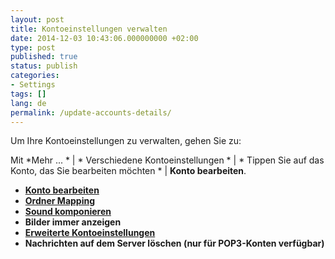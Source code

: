 ```yaml
---
layout: post
title: Kontoeinstellungen verwalten
date: 2014-12-03 10:43:06.000000000 +02:00
type: post
published: true
status: publish
categories:
- Settings
tags: []
lang: de
permalink: /update-accounts-details/
---
```


Um Ihre Kontoeinstellungen zu verwalten, gehen Sie zu:

Mit *Mehr ... * \| * Verschiedene Kontoeinstellungen * \| * Tippen Sie auf das Konto, das Sie bearbeiten möchten * \| **Konto bearbeiten**.

* **[Konto bearbeiten](/edit-account/)**
* **[Ordner Mapping](/map-folder-to-provider/)**
* **[Sound komponieren](/deaktivieren-outgoing-sound/)**
* **Bilder immer anzeigen**
* **[Erweiterte Kontoeinstellungen](/advanced-account-settings/)**
* **Nachrichten auf dem Server löschen (nur für POP3-Konten verfügbar)**
